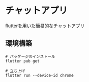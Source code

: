 # チャットアプリ

flutterを用いた簡易的なチャットアプリ

## 環境構築

```
# パッケージのインストール
flutter pub get

# 立ち上げ
flutter run --device-id chrome 
```
